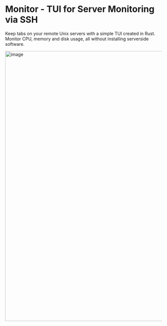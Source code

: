 # Monitor - TUI for Server Monitoring via SSH

Keep tabs on your remote Unix servers with a simple TUI created in Rust. Monitor CPU, memory and disk usage, all without installing serverside software.

<img width="1319" height="868" alt="image" src="https://github.com/user-attachments/assets/b666b458-dd27-4ae9-a6e6-3460037a2d2a" />


